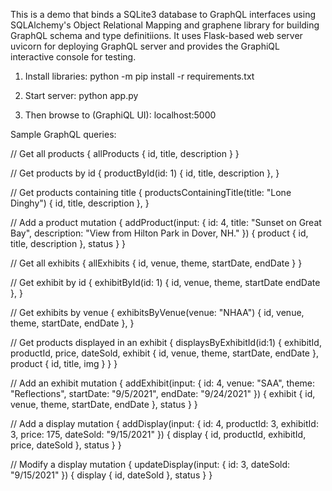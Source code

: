 This is a demo that binds a SQLite3 database to GraphQL interfaces using
SQLAlchemy's Object Relational Mapping and graphene library for building
GraphQL schema and type definitiions. It uses Flask-based web server uvicorn
for deploying GraphQL server and provides the GraphiQL interactive console
for testing.

1. Install libraries:
   python -m pip install -r requirements.txt

2. Start server:
   python app.py

3. Then browse to (GraphiQL UI):
   localhost:5000

Sample GraphQL queries:

// Get all products
{
  allProducts {
    id,
    title,
    description
  }
}

// Get products by id
{
  productById(id: 1) {
    id,
    title,
    description
  },
}

// Get products containing title
{
  productsContainingTitle(title: "Lone Dinghy") {
    id,
    title,
    description
  },
}

// Add a product
mutation {
  addProduct(input: {
    id: 4,
    title: "Sunset on Great Bay",
    description: "View from Hilton Park in Dover, NH."
  }) {
    product {
      id,
      title,
      description
    },
    status
  }
}

// Get all exhibits
{
  allExhibits {
    id,
    venue,
    theme,
    startDate,
    endDate
  }
}

// Get exhibit by id
{
  exhibitById(id: 1) {
    id,
    venue,
    theme,
    startDate
    endDate
  },
}

// Get exhibits by venue
{
  exhibitsByVenue(venue: "NHAA") {
    id,
    venue,
    theme,
    startDate,
    endDate
  },
}

// Get products displayed in an exhibit
{
  displaysByExhibitId(id:1) {
    exhibitId,
    productId,
    price,
    dateSold,
    exhibit {
      id,
      venue,
      theme,
      startDate,
      endDate
    },
    product {
      id,
      title,
      img
  	}
  }
}

// Add an exhibit
mutation {
  addExhibit(input: {
    id: 4,
    venue: "SAA",
    theme: "Reflections",
    startDate: "9/5/2021",
    endDate: "9/24/2021"
  }) {
    exhibit {
      id,
      venue,
      theme,
      startDate,
      endDate
    },
    status
  }
}

// Add a display
mutation {
  addDisplay(input: {
    id: 4,
    productId: 3,
    exhibitId: 3,
    price: 175,
    dateSold: "9/15/2021"
  }) {
    display {
      id,
      productId,
      exhibitId,
      price,
      dateSold
    },
    status
  }
}

// Modify a display
mutation {
  updateDisplay(input: {
    id: 3,
    dateSold: "9/15/2021"
  }) {
    display {
      id,
      dateSold
    },
    status
  }
}

